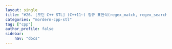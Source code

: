 ```yaml
---
layout: single
title: "#26. [모던 C++ STL] (C++11~) 정규 표현식(regex_match, regex_search, regex_replace)"
categories: "mordern-cpp-stl"
tag: ["cpp"]
author_profile: false
sidebar: 
    nav: "docs"
---
```


